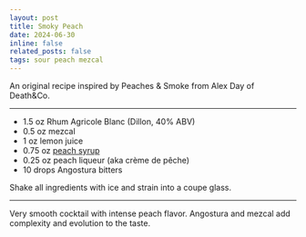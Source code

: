 ```yaml
---
layout: post
title: Smoky Peach
date: 2024-06-30 
inline: false
related_posts: false
tags: sour peach mezcal  
---
```


An original recipe inspired by Peaches & Smoke from Alex Day of Death&Co.

---

<ul>
    <li> 1.5 oz Rhum Agricole Blanc (Dillon, 40% ABV)</li>
    <li> 0.5 oz mezcal</li>
    <li> 1 oz lemon juice</li>
    <li> 0.75 oz <a href="/cocktails/syrups-recipes/peach_syrup">peach syrup</a></li>
    <li> 0.25 oz peach liqueur (aka crème de pêche)</li>
    <li> 10 drops Angostura bitters</li>
</ul>

Shake all ingredients with ice and strain into a coupe glass.

---

Very smooth cocktail with intense peach flavor. Angostura and mezcal add complexity and evolution to the taste.